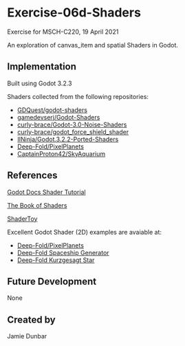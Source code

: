 # Exercise-06d-Shaders
Exercise for MSCH-C220, 19 April 2021

An exploration of canvas_item and spatial Shaders in Godot.

## Implementation
Built using Godot 3.2.3

Shaders collected from the following repositories:
 * [GDQuest/godot-shaders](https://github.com/GDQuest/godot-shaders)
 * [gamedevserj/Godot-Shaders](https://github.com/gamedevserj/Godot-Shaders)
 * [curly-brace/Godot-3.0-Noise-Shaders](https://github.com/curly-brace/Godot-3.0-Noise-Shaders)
 * [curly-brace/godot_force_shield_shader](https://github.com/curly-brace/godot_force_shield_shader)
 * [IINinja/Godot.3.2.2-Ported-Shaders](https://github.com/IINinja/Godot.3.2.2-Ported-Shaders)
 * [Deep-Fold/PixelPlanets](https://github.com/Deep-Fold/PixelPlanets)
 * [CaptainProton42/SkyAquarium](https://github.com/CaptainProton42/SkyAquarium)

## References
[Godot Docs Shader Tutorial](https://docs.godotengine.org/en/stable/tutorials/shading/your_first_shader/index.html)

[The Book of Shaders](https://thebookofshaders.com/)

[ShaderToy](https://www.shadertoy.com/)

Excellent Godot Shader (2D) examples are avaiable at:
 * [Deep-Fold/PixelPlanets](https://github.com/Deep-Fold/PixelPlanets)
 * [Deep-Fold Spaceship Generator](https://deep-fold.itch.io/spaceship-generator)
 * [Deep-Fold Kurzgesagt Star](https://deep-fold.itch.io/kurzgesagt-star)

## Future Development
None

## Created by 
Jamie Dunbar
